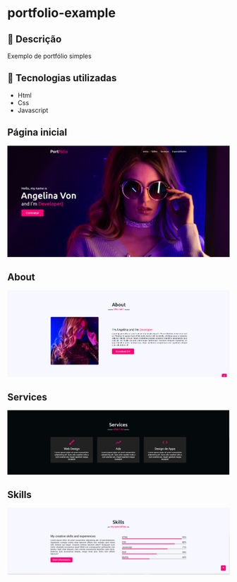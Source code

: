 # portfolio-example
## :memo: Descrição
Exemplo de portfólio simples 

## :wrench: Tecnologias utilizadas
* Html
* Css
* Javascript

## Página inicial
![home](https://github.com/evelynrporto/portfolio-example/blob/master/image/readme/page1.PNG)
## About
![about](https://github.com/evelynrporto/portfolio-example/blob/master/image/readme/page2.PNG)
## Services
![services](https://github.com/evelynrporto/portfolio-example/blob/master/image/readme/page3.PNG)
## Skills
![skills](https://github.com/evelynrporto/portfolio-example/blob/master/image/readme/page4.PNG)

